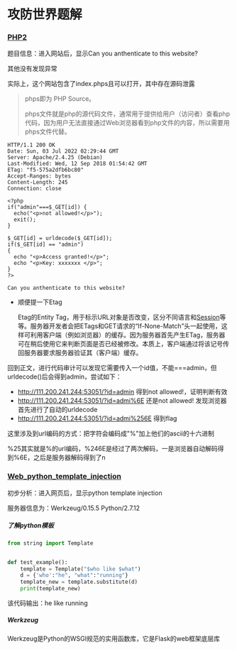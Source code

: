 # 攻防世界题解

### [PHP2 ](https://adworld.xctf.org.cn/task/answer?type=web&number=3&grade=1&id=4820&page=1)

题目信息：进入网站后，显示Can you anthenticate to this website?

其他没有发现异常

实际上，这个网站包含了index.phps且可以打开，其中存在源码泄露

> phps即为 PHP Source。
>
> phps文件就是php的源代码文件，通常用于提供给用户（访问者）查看php代码，因为用户无法直接通过Web浏览器看到php文件的内容，所以需要用phps文件代替。

```php+HTML
HTTP/1.1 200 OK
Date: Sun, 03 Jul 2022 02:29:44 GMT
Server: Apache/2.4.25 (Debian)
Last-Modified: Wed, 12 Sep 2018 01:54:42 GMT
ETag: "f5-575a2dfb6bc80"
Accept-Ranges: bytes
Content-Length: 245
Connection: close

<?php
if("admin"===$_GET[id]) {
  echo("<p>not allowed!</p>");
  exit();
}

$_GET[id] = urldecode($_GET[id]);
if($_GET[id] == "admin")
{
  echo "<p>Access granted!</p>";
  echo "<p>Key: xxxxxxx </p>";
}
?>

Can you anthenticate to this website?

```

- 顺便提一下Etag

  Etag的Entity Tag，用于标示URL对象是否改变，区分不同语言和[Session](https://baike.baidu.com/item/Session)等等。服务器开发者会把ETags和GET请求的“If-None-Match”头一起使用，这样可利用客户端（例如浏览器）的缓存。因为服务器首先产生ETag，服务器可在稍后使用它来判断页面是否已经被修改。本质上，客户端通过将该记号传回服务器要求服务器验证其（客户端）缓存。

回到正文，进行代码审计可以发现它需要传入一个id值，不能===admin，但urldecode()后会得到admin，尝试如下：

- http://111.200.241.244:53051/?id=admin 得到not allowed!，证明判断有效
- http://111.200.241.244:53051/?id=admi%6E 还是not allowed! 发现浏览器首先进行了自动的urldecode
- http://111.200.241.244:53051/?id=admi%256E 得到flag

这里涉及到url编码的方式：把字符会编码成"%"加上他们的ascii的十六进制

%25其实就是%的url编码，%246E是经过了两次解码，一是浏览器自动解码得到%6E，之后是服务器解码得到了n



### [Web_python_template_injection](https://adworld.xctf.org.cn/task/answer?type=web&number=3&grade=1&id=5408&page=1)

初步分析：进入网页后，显示python template injection

服务器信息为：Werkzeug/0.15.5 Python/2.7.12

##### 了解python模板

```python
from string import Template


def test_example():
    template = Template("$who like $what")
    d = {'who':"he", "what":"running"}
    template_new = template.substitute(d)
    print(template_new)

```

该代码输出：he like running

##### Werkzeug

Werkzeug是Python的WSGI规范的实用函数库，它是Flask的web框架底层库
